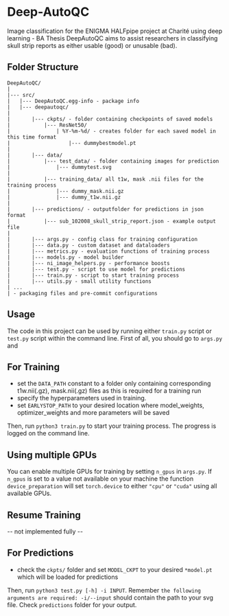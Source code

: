 # Deep-AutoQC
Image classification for the ENIGMA HALFpipe project at Charité  using deep learning - BA Thesis
DeepAutoQC aims to assist researchers in classifying skull strip reports as either usable (good) or unusable (bad).

## Folder Structure
````
DeepAutoQC/
|
|--- src/
|   |--- DeepAutoQC.egg-info - package info
|   |--- deepautoqc/
|
|       |--- ckpts/ - folder containing checkpoints of saved models
|           |--- ResNet50/
|               | %Y-%m-%d/ - creates folder for each saved model in this time format
|                   |--- dummybestmodel.pt
|
|       |--- data/
|           |--- test_data/ - folder containing images for prediction
|               |--- dummytest.svg
|
|           |--- training_data/ all t1w, mask .nii files for the training process
|               |--- dummy_mask.nii.gz
|               |--- dummy_t1w.nii.gz
|
|       |--- predictions/ - outputfolder for predictions in json format
|           |--- sub_102008_skull_strip_report.json - example output file
|
|       |--- args.py - config class for training configuration
|       |--- data.py - custom dataset and dataloaders
|       |--- metrics.py - evaluation functions of training process
|       |--- models.py - model builder
|       |--- ni_image_helpers.py - performance boosts
|       |--- test.py - script to use model for predictions
|       |--- train.py - script to start training process
|       |--- utils.py - small utility functions
| ...
| - packaging files and pre-commit configurations
````

## Usage
The code in this project can be used by running either `train.py` script or `test.py` script within the command line.
First of all, you should go to `args.py` and
## For Training
* set the `DATA_PATH` constant to a folder only containing corresponding t1w.nii(.gz), mask.nii(.gz) files as this is required for a training run
* specify the hyperparameters used in training.
* set `EARLYSTOP_PATH` to your desired location where model_weights, optimizer_weights and more parameters will be saved

Then, run `python3 train.py` to start your training process. The progress is logged on the command line.

## Using multiple GPUs
You can enable multiple GPUs for training by setting `n_gpus` in `args.py`. If `n_gpus` is set to a value not available on your machine the function `device_preparation` will set `torch.device` to either `"cpu"` or `"cuda"` using all available GPUs.

## Resume Training
-- not implemented fully --

## For Predictions
* check the `ckpts/` folder and set `MODEL_CKPT` to your desired `*model.pt` which will be loaded for predictions

Then, run `python3 test.py [-h] -i INPUT`. Remember `the following arguments are required: -i/--input` should contain the path to your svg file.
Check `predictions` folder for your output.
